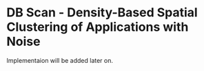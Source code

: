 # DB Scan - Density-Based Spatial Clustering of Applications with Noise

Implementaion will be added later on.
